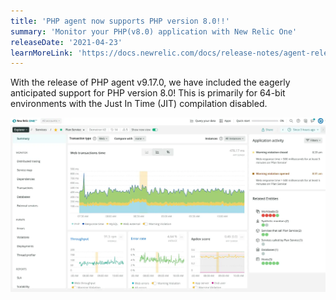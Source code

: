 ```yaml
---
title: 'PHP agent now supports PHP version 8.0!!'
summary: 'Monitor your PHP(v8.0) application with New Relic One'
releaseDate: '2021-04-23'
learnMoreLink: 'https://docs.newrelic.com/docs/release-notes/agent-release-notes/php-release-notes/'
---
```

With the release of PHP agent v9.17.0, we have included the eagerly anticipated support for PHP version 8.0! This is primarily for 64-bit environments with the Just In Time (JIT) compilation disabled. 

![PHP agent supports PHP 8.0](./images/php-agent.webp "PHP agent supports PHP 8.0")